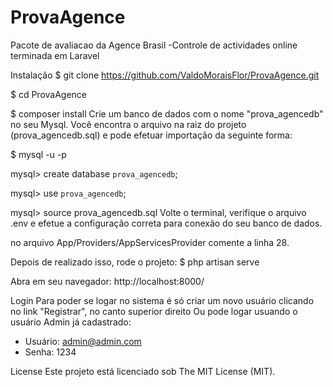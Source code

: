 # ProvaAgence
 Pacote de avaliacao da Agence Brasil
 -Controle de actividades online terminada em Laravel
 
Instalação
$ git clone https://github.com/ValdoMoraisFlor/ProvaAgence.git

$ cd ProvaAgence

$ composer install
Crie um banco de dados com o nome "prova_agencedb" no seu Mysql.
Você encontra o arquivo na raiz do projeto (prova_agencedb.sql) e pode efetuar importação da seguinte forma:


$ mysql -u <your user> -p <your password>

    
mysql> create database `prova_agencedb`;

    
mysql> use `prova_agencedb`;

    
mysql> source prova_agencedb.sql
Volte o terminal, verifique o arquivo .env e efetue a configuração correta para conexão do seu banco de dados.

no arquivo App/Providers/AppServicesProvider comente a linha 28.

    
Depois de realizado isso, rode o projeto:
$ php artisan serve
    
    
Abra em seu navegador:
http://localhost:8000/

    
Login
Para poder se logar no sistema é só criar um novo usuário clicando no link "Registrar", no canto superior direito
Ou pode logar usuando o usuário Admin já cadastrado:

- Usuário: admin@admin.com
- Senha: 1234


License
Este projeto está licenciado sob The MIT License (MIT).
